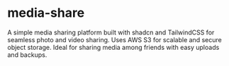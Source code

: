 # media-share
A simple media sharing platform built with shadcn and TailwindCSS for seamless photo and video sharing. Uses AWS S3 for scalable and secure object storage. Ideal for sharing media among friends with easy uploads and backups.

